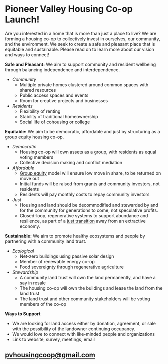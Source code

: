 # Pioneer Valley Housing Co-op Launch!

Are you interested in a home that is more than just a place to live? We are forming a housing co-op to collectively invest in ourselves, our community, and the environment. We seek to create a safe and pleasant place that is equitable and sustainable. Please read on to learn more about our vision and ways to connect! 

**Safe and Pleasant:** We aim to support community and resident wellbeing through balancing independence and interdependence.
* *Community*
  * Multiple private homes clustered around common spaces with shared resources  
  * Public access spaces and events 
  * Room for creative projects and businesses
* *Residents*
  * Flexibility of renting
  * Stability of traditional homeownership 
  * Social life of cohousing or college

**Equitable:** We aim to be democratic, affordable and just by structuring as a group equity housing co-op. 
* *Democratic*
  * Housing co-op will own assets as a group, with residents as equal voting members
  * Collective decision making and conflict mediation
* *Affordable* 
  * [Group equity](https://www.nasco.coop/development/handbook/equity) model will ensure low move in share, to be returned on move out
  * Initial funds will be raised from grants and community investors, not residents
  * Residents will pay monthly costs to repay community investors 
* *Just*
  * Housing and land should be decommodified and stewarded by and for the community for generations to come, not speculative profits.
  * Closed-loop, regenerative systems to support abundance and resilience, as part of a [just transition](https://movementgeneration.org/wp-content/uploads/2016/11/JT_booklet_English_SPREADs_web.pdf) away from an extractive economy.

**Sustainable:** We aim to promote healthy ecosystems and people by partnering with a community land trust.
* *Ecological*
  * Net-zero buildings using passive solar design 
  * Member of renewable energy co-op
  * Food sovereignty through regenerative agriculture 
* *Stewardship*
  * A community land trust will own the land permanently, and have a say in resale
  * The housing co-op will own the buildings and lease the land from the land trust
  * The land trust and other community stakeholders will be voting members of the co-op 

**Ways to Support**
* We are looking for land access either by donation, agreement, or sale with the possibility of the landowner continuing occupancy. 
* We would love to connect with like-minded people and organizations
* Link to website, survey, meetings, email 

## [pvhousingcoop@gmail.com](pvhousingcoop@gmail.com)
